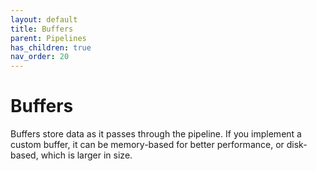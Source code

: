 ```yaml
---
layout: default
title: Buffers
parent: Pipelines
has_children: true
nav_order: 20
---
```


# Buffers

Buffers store data as it passes through the pipeline. If you implement a custom buffer, it can be memory-based for better performance, or disk-based, which is larger in size.